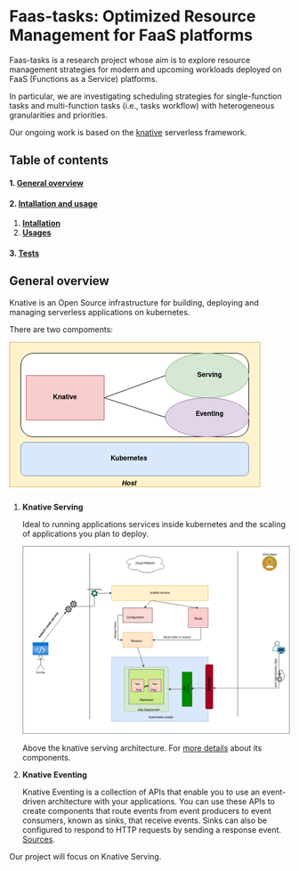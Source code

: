 # Faas-tasks: Optimized Resource Management for FaaS platforms

Faas-tasks is a research project whose aim is to explore resource management strategies for modern and upcoming workloads deployed on FaaS (Functions as a Service) platforms.

In particular, we are investigating scheduling strategies for single-function tasks and multi-function tasks (i.e., tasks workflow) with heterogeneous granularities and priorities.

Our ongoing work is based on the [knative](https://knative.dev/) serverless framework.
## Table of contents

#### **1. [General overview](#General-overview)**

#### **2. [Intallation and usage](#installation-and-usage)**
        
1. **[Intallation](#installation)**
2. **[Usages](#usages)**

#### **3. [Tests](#tests)**

## General overview

Knative is an Open Source infrastructure for building, deploying and managing serverless applications on kubernetes. 

There are two compoments:

![knativearch](knative1.drawio.png)

1. **Knative Serving**

   Ideal to running applications services inside kubernetes and the scaling of applications you plan to deploy.

   ![serving-architecture](knativeServing-architecture.png)

   Above the knative serving architecture. For [more details](https://knative.dev/docs/concepts/) about its components.

2. **Knative Eventing**

   Knative Eventing is a collection of APIs that enable you to use an event-driven architecture with your applications. You can use these APIs to create components that route events from event producers to event consumers, known as sinks, that receive events. Sinks can also be configured to respond to HTTP requests by sending a response event. [Sources](https://knative.dev/docs/eventing/).

Our project will focus on Knative Serving.   

